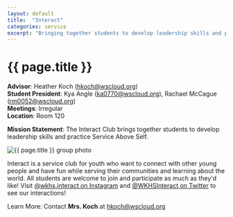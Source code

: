 ```yaml
---
layout: default
title:  "Interact"
categories: service
excerpt: "Bringing together students to develop leadership skills and practice Service Above Self."
---
```


# {{ page.title }}

**Advisor**: Heather Koch (<hkoch@wscloud.org>)
<br/>**Student President**: Kya Angle (<ka0770@wscloud.org>), Rachael McCague (<rm0052@wscloud.org>)
<br/>**Meetings**: Irregular
<br/>**Location**: Room 120

**Mission Statement**: The Interact Club brings together students to develop leadership skills and practice Service Above Self.

<img src="{{ site.baseurl }}/images/clubs/{{ page.title }}.jpg" alt="{{ page.title }} group photo"/>

Interact is a service club for youth who want to connect with other young people and have fun while serving their communities and learning about the world. All students are welcome to join and participate as much as they'd like! Visit [@wkhs.interact on Instagram](https://www.instagram.com/wkhs.interact/) and [@WKHSInteract on Twitter](https://twitter.com/WKHSInteract) to see our interactions!

Learn More: Contact **Mrs. Koch** at <hkoch@wscloud.org>